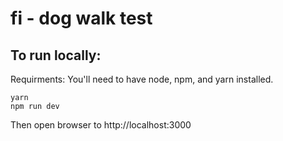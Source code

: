 # fi - dog walk test

## To run locally:

Requirments: You'll need to have node, npm, and yarn installed.

```
yarn
npm run dev
```

Then open browser to http://localhost:3000
